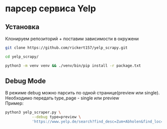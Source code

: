 # парсер сервиса Yelp

## Установка
Клонируем репозиторий + поставим зависимости в окружени
```sh
git clone https://github.com/rickert157/yelp_scrapy.git
```
```sh
cd yelp_scrapy/
```
```sh
python3 -m venv venv && ./venv/bin/pip install -r package.txt
```

## Debug Mode
В режиме debug можно парсить по одной странице(preview или single).   
Необходимо передать type_page - single или preview  
Пример:
```sh
python3 yelp_scraper.py \
            --debug type=preview \
            'https://www.yelp.de/search?find_desc=Zum+Abholen&find_loc=California+City%2C+CA'
```

